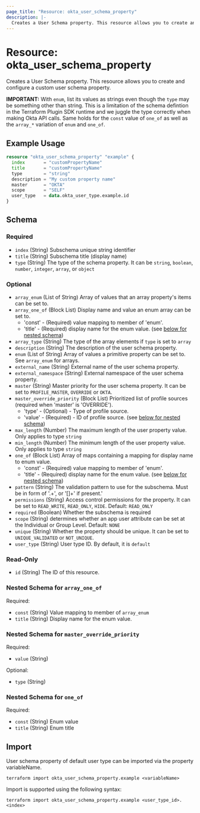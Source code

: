 ```yaml
---
page_title: "Resource: okta_user_schema_property"
description: |-
  Creates a User Schema property. This resource allows you to create and configure a custom user schema property.
---
```


# Resource: okta_user_schema_property

Creates a User Schema property. This resource allows you to create and configure a custom user schema property.

**IMPORTANT:** With `enum`, list its values as strings even though the `type`
may be something other than string. This is a limitation of the schema defintion
in the Terraform Plugin SDK runtime and we juggle the type correctly when making
Okta API calls. Same holds for the `const` value of `one_of` as well as the
`array_*` variation of `enum` and `one_of`.
## Example Usage

```terraform
resource "okta_user_schema_property" "example" {
  index       = "customPropertyName"
  title       = "customPropertyName"
  type        = "string"
  description = "My custom property name"
  master      = "OKTA"
  scope       = "SELF"
  user_type   = data.okta_user_type.example.id
}
```

<!-- schema generated by tfplugindocs -->
## Schema

### Required

- `index` (String) Subschema unique string identifier
- `title` (String) Subschema title (display name)
- `type` (String) The type of the schema property. It can be `string`, `boolean`, `number`, `integer`, `array`, or `object`

### Optional

- `array_enum` (List of String) Array of values that an array property's items can be set to.
- `array_one_of` (Block List) Display name and value an enum array can be set to.
	- 'const' - (Required) value mapping to member of 'enum'.
	- 'title' - (Required) display name for the enum value. (see [below for nested schema](#nestedblock--array_one_of))
- `array_type` (String) The type of the array elements if `type` is set to `array`
- `description` (String) The description of the user schema property.
- `enum` (List of String) Array of values a primitive property can be set to. See `array_enum` for arrays.
- `external_name` (String) External name of the user schema property.
- `external_namespace` (String) External namespace of the user schema property.
- `master` (String) Master priority for the user schema property. It can be set to `PROFILE_MASTER`, `OVERRIDE` or `OKTA`.
- `master_override_priority` (Block List) Prioritized list of profile sources (required when 'master' is 'OVERRIDE').
	- 'type' - (Optional) - Type of profile source.
	- 'value' - (Required) - ID of profile source. (see [below for nested schema](#nestedblock--master_override_priority))
- `max_length` (Number) The maximum length of the user property value. Only applies to type `string`
- `min_length` (Number) The minimum length of the user property value. Only applies to type `string`
- `one_of` (Block List) Array of maps containing a mapping for display name to enum value.
	- 'const' - (Required) value mapping to member of 'enum'.
	- 'title' - (Required) display name for the enum value. (see [below for nested schema](#nestedblock--one_of))
- `pattern` (String) The validation pattern to use for the subschema. Must be in form of '.+', or '[<pattern>]+' if present.'
- `permissions` (String) Access control permissions for the property. It can be set to `READ_WRITE`, `READ_ONLY`, `HIDE`. Default: `READ_ONLY`
- `required` (Boolean) Whether the subschema is required
- `scope` (String) determines whether an app user attribute can be set at the Individual or Group Level. Default: `NONE`
- `unique` (String) Whether the property should be unique. It can be set to `UNIQUE_VALIDATED` or `NOT_UNIQUE`.
- `user_type` (String) User type ID. By default, it is `default`

### Read-Only

- `id` (String) The ID of this resource.

<a id="nestedblock--array_one_of"></a>
### Nested Schema for `array_one_of`

Required:

- `const` (String) Value mapping to member of `array_enum`
- `title` (String) Display name for the enum value.


<a id="nestedblock--master_override_priority"></a>
### Nested Schema for `master_override_priority`

Required:

- `value` (String)

Optional:

- `type` (String)


<a id="nestedblock--one_of"></a>
### Nested Schema for `one_of`

Required:

- `const` (String) Enum value
- `title` (String) Enum title

## Import

User schema property of default user type can be imported via the property variableName.
```shell
terraform import okta_user_schema_property.example <variableName>
```

Import is supported using the following syntax:

```shell
terraform import okta_user_schema_property.example <user_type_id>.<index>
```
